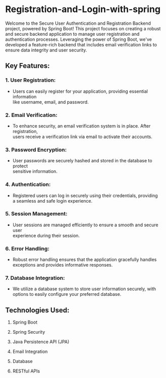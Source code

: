 # Registration-and-Login-with-spring

 Welcome to the Secure User Authentication and Registration Backend project, powered by Spring Boot! This project focuses on creating a robust and secure backend application to manage user registration and authentication processes. Leveraging the power of Spring Boot, we've developed a feature-rich backend that includes email verification links to ensure data integrity and user security.

## Key Features:

### 1.  User Registration: 
- Users can easily register for your application, providing essential information <br> like username, email, and password.

### 2. Email Verification:
- To enhance security, an email verification system is in place. After registration, <br>  users receive a verification link via email to activate their accounts.

### 3. Password Encryption:
- User passwords are securely hashed and stored in the database to protect <br>  sensitive information.

### 4. Authentication: 
- Registered users can log in securely using their credentials, providing <br>  a seamless and safe login experience.

### 5. Session Management: 
- User sessions are managed efficiently to ensure a smooth and secure user <br>  experience during their session.

### 6. Error Handling: 
- Robust error handling ensures that the application gracefully handles <br>  exceptions and provides informative responses.

### 7. Database Integration: 
- We utilize a database system to store user information securely, with <br>  options to easily configure your preferred database.

## Technologies Used:

1. Spring Boot

2. Spring Security

3. Java Persistence API (JPA)

4. Email Integration

5. Database

6. RESTful APIs